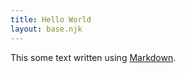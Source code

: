 ```yaml
---
title: Hello World
layout: base.njk
---
```


This some text written using [Markdown](https://www.11ty.dev/docs/languages/markdown/).
